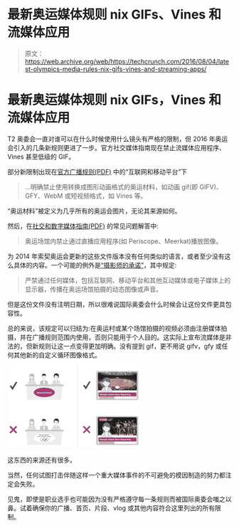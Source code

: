 # 最新奥运媒体规则 nix GIFs、Vines 和流媒体应用 

> 原文：<https://web.archive.org/web/https://techcrunch.com/2016/08/04/latest-olympics-media-rules-nix-gifs-vines-and-streaming-apps/>

# 最新奥运媒体规则 nix GIFs，Vines 和流媒体应用

T2 奥委会一直对谁可以在什么时候使用什么镜头有严格的限制，但 2016 年奥运会引入的几条新规则更进了一步。官方社交媒体指南现在禁止流媒体应用程序、Vines 甚至低级的 GIF。

部分新限制出现在[官方广播规则(PDF)](https://web.archive.org/web/20221006223622/https://stillmed.olympic.org/media/Document%20Library/OlympicOrg/Games/Summer-Games/Games-Rio-2016-Olympic-Games/Social-Media-Blogging-Internet-Guidelines-and-News-Access-Rules/News-Access-Rules-Rio-2016.pdf) 中的“互联网和移动平台”下

> …明确禁止使用转换成图形动画格式的奥运材料，如动画 gif(即 GIFV)、GFY、WebM 或短视频格式，如 Vines 等。

“奥运材料”被定义为几乎所有的奥运会图片，无论其来源如何。

然后，在[社交和数字媒体指南(PDF)](https://web.archive.org/web/20221006223622/https://stillmed.olympic.org/media/Document%20Library/OlympicOrg/Games/Summer-Games/Games-Rio-2016-Olympic-Games/Social-Media-Blogging-Internet-Guidelines-and-News-Access-Rules/IOC-Social-and-Digital-Media-Guidelines-Rio-2016.pdf) 的常见问题解答中:

> 奥运场馆内禁止通过直播应用程序(如 Periscope、Meerkat)播放图像。

为 2014 年索契奥运会更新的这些文件版本没有任何类似的语言，或者至少没有这么具体的内容。一个可能的例外是[“摄影师的承诺”](https://web.archive.org/web/20221006223622/https://stillmed.olympic.org/Documents/Various/IOC_Photographers_Undertaking.pdf)，其中规定:

> 严禁通过任何媒体，包括互联网、移动平台和其他互动媒体或电子媒体上的显示器，传播在奥运场馆拍摄的动态图像或声音。

但是这份文件没有注明日期，所以很难说国际奥委会什么时候会让这份文件更具包容性。

总的来说，该规定可以归结为:在奥运村或某个场馆拍摄的视频必须由注册媒体拍摄，并在广播规则范围内使用，否则只能用于个人目的。这实际上宣布流媒体是非法的，但新规则让这一点变得更加明确。没有提到 gif，更不用说 gifv，gfy 或任何其他新的自定义循环图像格式。

[![There's lots more where this came from.](img/a611df69497066f9a1323f58f06036e0.png)](https://web.archive.org/web/20221006223622/https://beta.techcrunch.com/wp-content/uploads/2016/08/ioc_rules.png)

这东西的来源还有很多。

当然，任何试图打击伴随这样一个重大媒体事件的不可避免的模因制造的努力都注定会失败。

见鬼，即使是职业选手也可能因为没有严格遵守每一条规则而被国际奥委会嗤之以鼻。试着确保你的广播、首页、片段、vlog 或其他内容符合这里列出的所有限制。